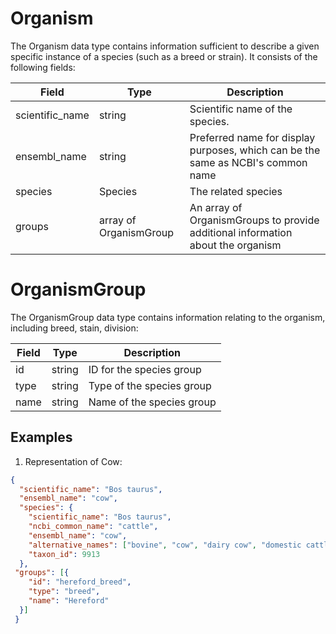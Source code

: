 # Organism

The Organism data type contains information sufficient to describe a given specific instance of a species (such as a breed or strain). It consists of the following fields:

| Field                     | Type                    | Description                               | 
|---------------------------|-------------------------|-------------------------------------------|
| scientific_name           | string                  | Scientific name of the species.           
| ensembl_name              | string                  | Preferred name for display purposes, which can be the same as NCBI's common name
| species                   | Species                 | The related species
| groups                    | array of OrganismGroup  | An array of OrganismGroups to provide additional information about the organism       


# OrganismGroup

The OrganismGroup data type contains information relating to the organism, including breed, stain, division:

| Field         | Type                   | Description                               | 
|---------------|------------------------|-------------------------------------------|
| id            | string                 | ID for the species group           
| type          | string                 | Type of the species group   
| name          | string                 | Name of the species group     




## Examples

1. Representation of Cow:

```json
{
  "scientific_name": "Bos taurus",
  "ensembl_name": "cow",
  "species": {
    "scientific_name": "Bos taurus",
    "ncbi_common_name": "cattle",
    "ensembl_name": "cow",
    "alternative_names": ["bovine", "cow", "dairy cow", "domestic cattle", "domestic cow"],
    "taxon_id": 9913
  },
 "groups": [{
    "id": "hereford_breed",
    "type": "breed",
    "name": "Hereford"
  }]
 }
```
